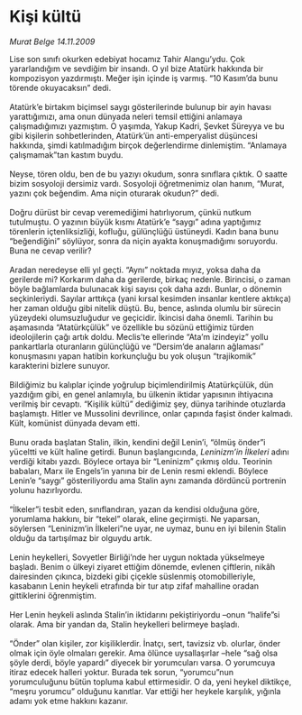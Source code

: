 # Kişi kültü

*Murat Belge 14.11.2009*

<div class="taraf_structure_2col_1zq">
<div class="margen_n">



 <p>Lise son sınıfı okurken edebiyat hocamız Tahir Alangu’ydu. Çok yararlandığım ve sevdiğim bir insandı. O yıl bize Atatürk hakkında bir kompozisyon yazdırmıştı. Meğer işin içinde iş varmış. “10 Kasım’da bunu törende okuyacaksın” dedi. <br/><br/>Atatürk’e birtakım biçimsel saygı gösterilerinde bulunup bir ayin havası yarattığımızı, ama onun dünyada neleri temsil ettiğini anlamaya çalışmadığımızı yazmıştım. O yaşımda, Yakup Kadri, Şevket Süreyya ve bu gibi kişilerin sohbetlerinden, Atatürk’ün anti-emperyalist düşüncesi hakkında, şimdi katılmadığım birçok değerlendirme dinlemiştim. “Anlamaya çalışmamak”tan kastım buydu. <br/><br/>Neyse, tören oldu, ben de bu yazıyı okudum, sonra sınıflara çıktık. O saatte bizim sosyoloji dersimiz vardı. Sosyoloji öğretmenimiz olan hanım, “Murat, yazını çok beğendim. Ama niçin oturarak okudun?” dedi. <br/><br/>Doğru dürüst bir cevap veremediğimi hatırlıyorum, çünkü nutkum tutulmuştu. O yazının büyük kısmı Atatürk’e “saygı” adına yaptığımız törenlerin içtenliksizliği, kofluğu, gülünçlüğü üstüneydi. Kadın bana bunu “beğendiğini” söylüyor, sonra da niçin ayakta konuşmadığımı soruyordu. Buna ne cevap verilir? <br/><br/>Aradan neredeyse elli yıl geçti. “Aynı” noktada mıyız, yoksa daha da gerilerde mi? Korkarım daha da gerilerde, birkaç nedenle. Birincisi, o zaman böyle bağlamlarda bulunacak kişi sayısı çok daha azdı. Bunlar, o dönemin seçkinleriydi. Sayılar arttıkça (yani kırsal kesimden insanlar kentlere aktıkça) her zaman olduğu gibi nitelik düştü. Bu, bence, aslında olumlu bir sürecin yüzeydeki olumsuzluğudur ve geçicidir. İkincisi daha önemli. Tarihin bu aşamasında “Atatürkçülük” ve özellikle bu sözünü ettiğimiz türden ideolojilerin çağı artık doldu. Meclis’te ellerinde “Ata’m izindeyiz” yollu pankartlarla oturanların gülünçlüğü ve “Dersim’de anaların ağlaması” konuşmasını yapan hatibin korkunçluğu bu yok oluşun “trajikomik” karakterini bizlere sunuyor. <br/><br/>Bildiğimiz bu kalıplar içinde yoğrulup biçimlendirilmiş Atatürkçülük, dün yazdığım gibi, en genel anlamıyla, bu ülkenin iktidar yapısının ihtiyacına verilmiş bir cevaptı. “Kişilik kültü” dediğimiz şey, dünya tarihinde otuzlarda başlamıştı. Hitler ve Mussolini devrilince, onlar çapında faşist önder kalmadı. Kült, komünist dünyada devam etti. <br/><br/>Bunu orada başlatan Stalin, ilkin, kendini değil Lenin’i, “ölmüş önder”i yüceltti ve kült haline getirdi. Bunun başlangıcında, <i>Leninizm’in İlkeleri</i> adını verdiği kitabı yazdı. Böylece ortaya bir “Leninizm” çıkmış oldu. Teorinin babaları, Marx ile Engels’in yanına bir de Lenin resmi eklendi. Böylece Lenin’e “saygı” gösteriliyordu ama Stalin aynı zamanda dördüncü portrenin yolunu hazırlıyordu. <br/><br/>“İlkeler”i tesbit eden, sınıflandıran, yazan da kendisi olduğuna göre, yorumlama hakkını, bir “tekel” olarak, eline geçirmişti. Ne yaparsan, söylersen “Leninizm’in İlkeleri”ne uyar, ne uymaz, bunu en iyi bilenin Stalin olduğu da tartışılmaz bir olguydu artık. <br/><br/>Lenin heykelleri, Sovyetler Birliği’nde her uygun noktada yükselmeye başladı. Benim o ülkeyi ziyaret ettiğim dönemde, evlenen çiftlerin, nikâh dairesinden çıkınca, bizdeki gibi çiçekle süslenmiş otomobilleriyle, kasabanın Lenin heykeli etrafında bir tur atıp zifaf mahalline oradan gittiklerini öğrenmiştim. <br/><br/>Her Lenin heykeli aslında Stalin’in iktidarını pekiştiriyordu –onun “halife”si olarak. Ama bir yandan da, Stalin heykelleri belirmeye başladı. <br/><br/>“Önder” olan kişiler, zor kişiliklerdir. İnatçı, sert, tavizsiz vb. olurlar, önder olmak için öyle olmaları gerekir. Ama ölünce uysallaşırlar –hele “sağ olsa şöyle derdi, böyle yapardı” diyecek bir yorumcuları varsa. O yorumcuya itiraz edecek halleri yoktur. Burada tek sorun, “yorumcu”nun yorumculuğunu bütün topluma kabul ettirmesidir. O da, yeni heykel diktikçe, “meşru yorumcu” olduğunu kanıtlar. Var ettiği her heykele karşılık, yığınla adamı yok etme hakkını kazanır.</p>
<br/>
<br/>
<br/>



<br/>


<div id="taraf_not">
</div>

</div>


</div>
